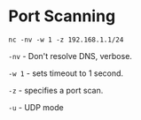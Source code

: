 # Port Scanning
`nc -nv -w 1 -z 192.168.1.1/24` 

`-nv` - Don't resolve DNS, verbose.

`-w 1` - sets timeout to 1 second.

`-z` - specifies a port scan.

`-u` - UDP mode

